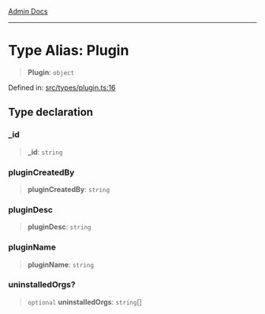 [Admin Docs](/)

***

# Type Alias: Plugin

> **Plugin**: `object`

Defined in: [src/types/plugin.ts:16](https://github.com/PalisadoesFoundation/talawa-admin/blob/main/src/types/plugin.ts#L16)

## Type declaration

### \_id

> **\_id**: `string`

### pluginCreatedBy

> **pluginCreatedBy**: `string`

### pluginDesc

> **pluginDesc**: `string`

### pluginName

> **pluginName**: `string`

### uninstalledOrgs?

> `optional` **uninstalledOrgs**: `string`[]
